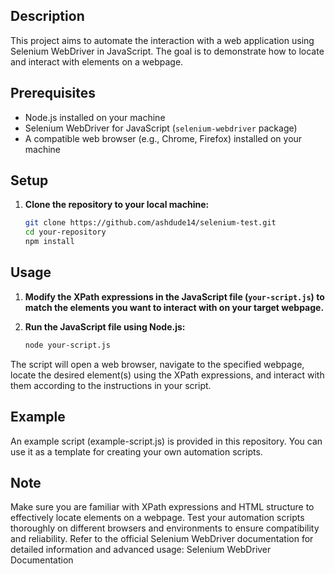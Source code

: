 
## Description

This project aims to automate the interaction with a web application using Selenium WebDriver in JavaScript. The goal is to demonstrate how to locate and interact with elements on a webpage. 

## Prerequisites

- Node.js installed on your machine
- Selenium WebDriver for JavaScript (`selenium-webdriver` package)
- A compatible web browser (e.g., Chrome, Firefox) installed on your machine

## Setup

1. **Clone the repository to your local machine:**
   ```bash
   git clone https://github.com/ashdude14/selenium-test.git
   cd your-repository
   npm install
   
## Usage

1. **Modify the XPath expressions in the JavaScript file (`your-script.js`) to match the elements you want to interact with on your target webpage.**

2. **Run the JavaScript file using Node.js:**
   ```bash
   node your-script.js
 The script will open a web browser, navigate to the specified webpage, locate the desired element(s) using the XPath expressions, and interact with them according to the instructions in your script.

## Example
An example script (example-script.js) is provided in this repository. You can use it as a template for creating your own automation scripts.

## Note
Make sure you are familiar with XPath expressions and HTML structure to effectively locate elements on a webpage.
Test your automation scripts thoroughly on different browsers and environments to ensure compatibility and reliability.
Refer to the official Selenium WebDriver documentation for detailed information and advanced usage: Selenium WebDriver Documentation


